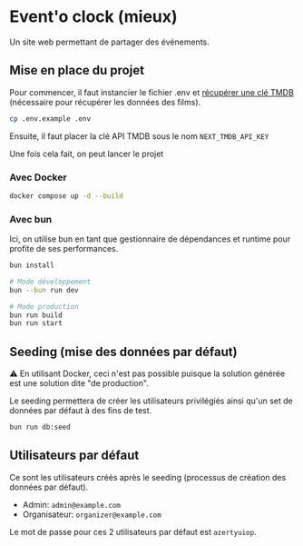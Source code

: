 # Event'o clock (mieux)

Un site web permettant de partager des événements.

## Mise en place du projet

Pour commencer, il faut instancier le fichier .env et [récupérer une clé TMDB](https://developers.themoviedb.org/3/getting-started/introduction) (nécessaire pour récupérer les données des films).

```bash
cp .env.example .env
```

Ensuite, il faut placer la clé API TMDB sous le nom `NEXT_TMDB_API_KEY`

Une fois cela fait, on peut lancer le projet

### Avec Docker

```bash
docker compose up -d --build
```

### Avec bun

Ici, on utilise bun en tant que gestionnaire de dépendances et runtime pour profite de ses performances.

```bash
bun install
```

```bash
# Mode développement
bun --bun run dev
```

```bash
# Mode production
bun run build
bun run start
```

## Seeding (mise des données par défaut)

⚠️ En utilisant Docker, ceci n'est pas possible puisque la solution générée est une solution dite "de production".

Le seeding permettera de créer les utilisateurs privilégiés ainsi qu'un set de données par défaut à des fins de test.

```bash
bun run db:seed
```

## Utilisateurs par défaut

Ce sont les utilisateurs créés après le seeding (processus de création des données par défaut).

- Admin: `admin@example.com`
- Organisateur: `organizer@example.com`

Le mot de passe pour ces 2 utilisateurs par défaut est `azertyuiop`.
